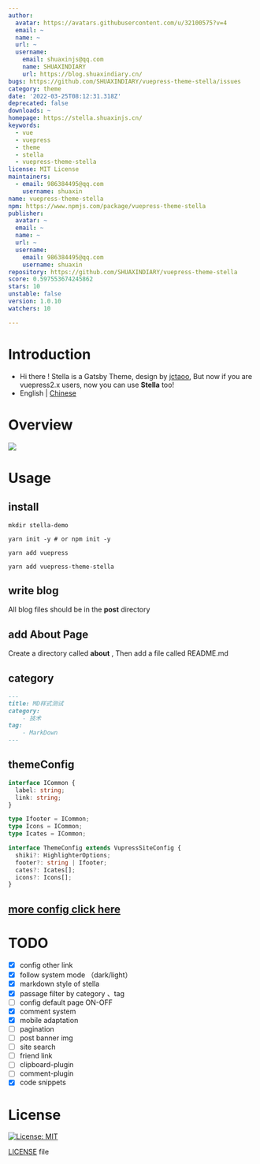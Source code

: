 ```yaml
---
author:
  avatar: https://avatars.githubusercontent.com/u/32100575?v=4
  email: ~
  name: ~
  url: ~
  username:
    email: shuaxinjs@qq.com
    name: SHUAXINDIARY
    url: https://blog.shuaxindiary.cn/
bugs: https://github.com/SHUAXINDIARY/vuepress-theme-stella/issues
category: theme
date: '2022-03-25T08:12:31.318Z'
deprecated: false
downloads: ~
homepage: https://stella.shuaxinjs.cn/
keywords:
  - vue
  - vuepress
  - theme
  - stella
  - vuepress-theme-stella
license: MIT License
maintainers:
  - email: 986384495@qq.com
    username: shuaxin
name: vuepress-theme-stella
npm: https://www.npmjs.com/package/vuepress-theme-stella
publisher:
  avatar: ~
  email: ~
  name: ~
  url: ~
  username:
    email: 986384495@qq.com
    username: shuaxin
repository: https://github.com/SHUAXINDIARY/vuepress-theme-stella
score: 0.597553674245862
stars: 10
unstable: false
version: 1.0.10
watchers: 10

---
```


# Introduction
- Hi there ! Stella is a Gatsby Theme, design by [jctaoo](https://github.com/jctaoo), But now if you are vuepress2.x users, now you can use **Stella** too!
- English | [Chinese](./README_CN.md)
# Overview
![](./stella_cover.png)

# Usage

## install

```shell
mkdir stella-demo

yarn init -y # or npm init -y

yarn add vuepress

yarn add vuepress-theme-stella
```

## write blog
All blog files should be in the **post** directory

## add About Page
Create a directory called **about** , Then add a file called README.md

## category

```md
---
title: MD样式测试
category:
    - 技术
tag:
    - MarkDown
---
```

## themeConfig
```ts
interface ICommon {
  label: string;
  link: string;
}

type Ifooter = ICommon;
type Icons = ICommon;
type Icates = ICommon;

interface ThemeConfig extends VupressSiteConfig {
  shiki?: HighlighterOptions;
  footer?: string | Ifooter;
  cates?: Icates[];
  icons?: Icons[];
}
```

## [more config click here](https://stella.shuaxinjs.cn/about/)


<!-- # Feature -->

# TODO
- [x] config other link
- [x] follow system mode （dark/light）
- [x] markdown style of stella
- [x] passage filter by category 、tag
- [ ] config default page ON-OFF
- [x] comment system
- [x] mobile adaptation
- [ ] pagination
- [ ] post banner img
- [ ] site search
- [ ] friend link
- [ ] clipboard-plugin
- [ ] comment-plugin
- [X] code snippets

# License
[![License: MIT](https://img.shields.io/badge/License-0BSD-yellow.svg)](https://opensource.org/licenses/0BSD)


[LICENSE](https://github.com/SHUAXINDIARY/vuepress-theme-stella/blob/main/LICENSE) file
